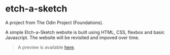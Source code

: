# etch-a-sketch
A project from The Odin Project (Foundations).

A simple Etch-a-Sketch website is built using HTML, CSS, flexbox and basic Javascript.
The website will be revisited and impoved over time.

> A preview is available [here](http://frarosset.github.io/etch-a-sketch).

